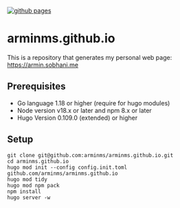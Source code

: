 [![github pages](https://github.com/arminms/arminms.github.io/actions/workflows/gh-pages.yml/badge.svg)](https://github.com/arminms/arminms.github.io/actions/workflows/gh-pages.yml)
# arminms.github.io
This is a repository that generates my personal web page: https://armin.sobhani.me

## Prerequisites
- Go language 1.18 or higher (require for hugo modules)
- Node version v18.x or later and npm 8.x or later
- Hugo Version 0.109.0 (extended) or higher
## Setup
```
git clone git@github.com:arminms/arminms.github.io.git
cd arminms.github.io
hugo mod init --config config.init.toml github.com/arminms/arminms.github.io
hugo mod tidy
hugo mod npm pack
npm install
hugo server -w
```
